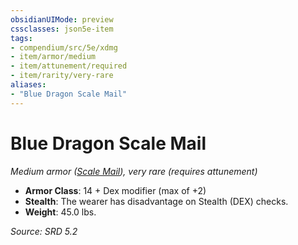 ```yaml
---
obsidianUIMode: preview
cssclasses: json5e-item
tags:
- compendium/src/5e/xdmg
- item/armor/medium
- item/attunement/required
- item/rarity/very-rare
aliases: 
- "Blue Dragon Scale Mail"
---
```

# Blue Dragon Scale Mail
*Medium armor ([Scale Mail](scale-mail-xphb.md)), very rare (requires attunement)*  

- **Armor Class**: 14 + Dex modifier (max of +2)
- **Stealth**: The wearer has disadvantage on Stealth (DEX) checks.
- **Weight**: 45.0 lbs.

*Source: SRD 5.2*